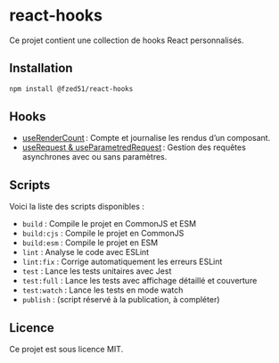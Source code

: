 # react-hooks

Ce projet contient une collection de hooks React personnalisés.

## Installation

```bash
npm install @fzed51/react-hooks
```


## Hooks

- [useRenderCount](./doc/useRenderCount.md) : Compte et journalise les rendus d’un composant.
- [useRequest & useParametredRequest](./doc/useRequest.md) : Gestion des requêtes asynchrones avec ou sans paramètres.

## Scripts

Voici la liste des scripts disponibles :

- `build` : Compile le projet en CommonJS et ESM
- `build:cjs` : Compile le projet en CommonJS
- `build:esm` : Compile le projet en ESM
- `lint` : Analyse le code avec ESLint
- `lint:fix` : Corrige automatiquement les erreurs ESLint
- `test` : Lance les tests unitaires avec Jest
- `test:full` : Lance les tests avec affichage détaillé et couverture
- `test:watch` : Lance les tests en mode watch
- `publish` : (script réservé à la publication, à compléter)

## Licence

Ce projet est sous licence MIT.
